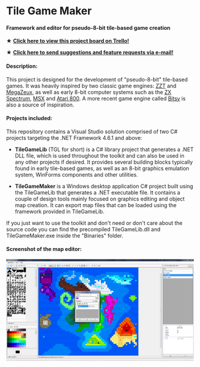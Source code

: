 # Tile Game Maker
#### Framework and editor for pseudo-8-bit tile-based game creation

★ **[Click here to view this project board on Trello!](https://trello.com/b/K9Jb3DE4)**

★ **[Click here to send suggestions and feature requests via e-mail!](mailto:facastello+jl1fywoeimmmjrfbnmvh@boards.trello.com)**

#### Description:

This project is designed for the development of "pseudo-8-bit" tile-based games. It was heavily inspired by two classic game engines: [ZZT](https://en.wikipedia.org/wiki/ZZT) and [MegaZeux](https://github.com/AliceLR/megazeux), as well as early 8-bit computer systems such as the [ZX Spectrum](https://en.wikipedia.org/wiki/ZX_Spectrum), [MSX](https://en.wikipedia.org/wiki/MSX) and [Atari 800](https://en.wikipedia.org/wiki/Atari_8-bit_family). A more recent game engine called [Bitsy](https://ledoux.itch.io/bitsy) is also a source of inspiration.

#### Projects included:

This repository contains a Visual Studio solution comprised of two C# projects targeting the .NET Framework 4.6.1 and above:

- **TileGameLib** (TGL for short) is a C# library project that generates a .NET DLL file, which is used throughout the toolkit and can also be used in any other projects if desired. It provides several building blocks typically found in early tile-based games, as well as an 8-bit graphics emulation system, WinForms components and other utilities.

- **TileGameMaker** is a Windows desktop application C# project built using the TileGameLib that generates a .NET executable file. It contains a couple of design tools mainly focused on graphics editing and object map creation. It can export map files that can be loaded using the framework provided in TileGameLib.

If you just want to use the toolkit and don't need or don't care about the source code you can find the precompiled TileGameLib.dll and TileGameMaker.exe inside the "Binaries" folder.

#### Screenshot of the map editor:

<img src="/Screenshots/tgm.png?raw=true" />
